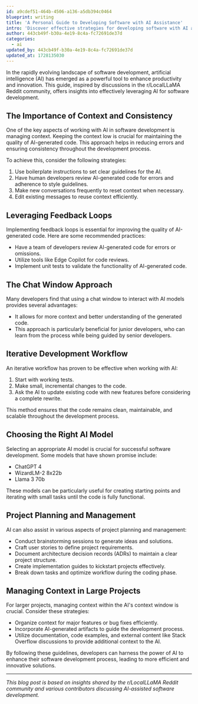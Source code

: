 ```yaml
---
id: a9cdef51-464b-4506-a136-a5db394c0464
blueprint: writing
title: 'A Personal Guide to Developing Software with AI Assistance'
intro: 'Discover effective strategies for developing software with AI assistance. Learn about managing context, implementing feedback loops, choosing the right AI models, and optimizing your development workflow. This guide, inspired by the r/LocalLLaMA Reddit community, offers practical tips for leveraging AI in software development.'
author: 443cb49f-b30a-4e19-8c4a-fc72691de37d
categories:
  - ai
updated_by: 443cb49f-b30a-4e19-8c4a-fc72691de37d
updated_at: 1728135030
---
```

In the rapidly evolving landscape of software development, artificial intelligence (AI) has emerged as a powerful tool to enhance productivity and innovation. This guide, inspired by discussions in the r/LocalLLaMA Reddit community, offers insights into effectively leveraging AI for software development.

## The Importance of Context and Consistency

One of the key aspects of working with AI in software development is managing context. Keeping the context low is crucial for maintaining the quality of AI-generated code. This approach helps in reducing errors and ensuring consistency throughout the development process.

To achieve this, consider the following strategies:

1. Use boilerplate instructions to set clear guidelines for the AI.
2. Have human developers review AI-generated code for errors and adherence to style guidelines.
3. Make new conversations frequently to reset context when necessary.
4. Edit existing messages to reuse context efficiently.

## Leveraging Feedback Loops

Implementing feedback loops is essential for improving the quality of AI-generated code. Here are some recommended practices:

- Have a team of developers review AI-generated code for errors or omissions.
- Utilize tools like Edge Copilot for code reviews.
- Implement unit tests to validate the functionality of AI-generated code.

## The Chat Window Approach

Many developers find that using a chat window to interact with AI models provides several advantages:

- It allows for more context and better understanding of the generated code.
- This approach is particularly beneficial for junior developers, who can learn from the process while being guided by senior developers.

## Iterative Development Workflow

An iterative workflow has proven to be effective when working with AI:

1. Start with working tests.
2. Make small, incremental changes to the code.
3. Ask the AI to update existing code with new features before considering a complete rewrite.

This method ensures that the code remains clean, maintainable, and scalable throughout the development process.

## Choosing the Right AI Model

Selecting an appropriate AI model is crucial for successful software development. Some models that have shown promise include:

- ChatGPT 4
- WizardLM-2 8x22b
- Llama 3 70b

These models can be particularly useful for creating starting points and iterating with small tasks until the code is fully functional.

## Project Planning and Management

AI can also assist in various aspects of project planning and management:

- Conduct brainstorming sessions to generate ideas and solutions.
- Craft user stories to define project requirements.
- Document architecture decision records (ADRs) to maintain a clear project structure.
- Create implementation guides to kickstart projects effectively.
- Break down tasks and optimize workflow during the coding phase.

## Managing Context in Large Projects

For larger projects, managing context within the AI's context window is crucial. Consider these strategies:

- Organize context for major features or bug fixes efficiently.
- Incorporate AI-generated artifacts to guide the development process.
- Utilize documentation, code examples, and external content like Stack Overflow discussions to provide additional context to the AI.

By following these guidelines, developers can harness the power of AI to enhance their software development process, leading to more efficient and innovative solutions.

---

*This blog post is based on insights shared by the r/LocalLLaMA Reddit community and various contributors discussing AI-assisted software development.*